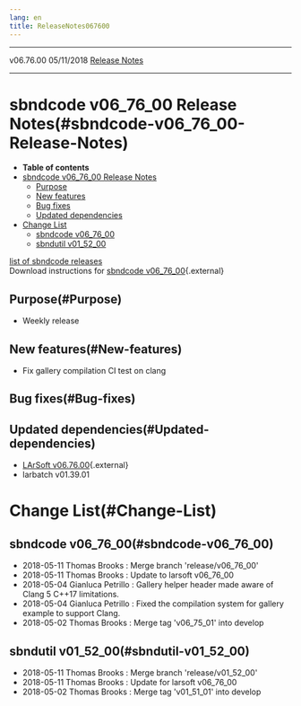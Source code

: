 ```yaml
---
lang: en
title: ReleaseNotes067600
---
```


  ----------- ------------ -- -- ------------------------------------------------------
  v06.76.00   05/11/2018         [Release Notes](ReleaseNotes067600.html)
  ----------- ------------ -- -- ------------------------------------------------------



sbndcode v06\_76\_00 Release Notes(#sbndcode-v06_76_00-Release-Notes)
======================================================================================

-   **Table of contents**
-   [sbndcode v06\_76\_00 Release
    Notes](#sbndcode-v06_76_00-Release-Notes)
    -   [Purpose](#Purpose)
    -   [New features](#New-features)
    -   [Bug fixes](#Bug-fixes)
    -   [Updated dependencies](#Updated-dependencies)
-   [Change List](#Change-List)
    -   [sbndcode v06\_76\_00](#sbndcode-v06_76_00)
    -   [sbndutil v01\_52\_00](#sbndutil-v01_52_00)

[list of sbndcode
releases](List_of_SBND_code_releases.html)\
Download instructions for [sbndcode
v06\_76\_00](http://scisoft.fnal.gov/scisoft/bundles/sbnd/v06_76_00/sbndcode-v06_76_00.html){.external}



Purpose(#Purpose)
----------------------------------

-   Weekly release



New features(#New-features)
--------------------------------------------

-   Fix gallery compilation CI test on clang



Bug fixes(#Bug-fixes)
--------------------------------------



Updated dependencies(#Updated-dependencies)
------------------------------------------------------------

-   [LArSoft
    v06.76.00](https://cdcvs.fnal.gov/redmine/projects/larsoft/wiki/ReleaseNotes067600){.external}
-   larbatch v01.39.01



Change List(#Change-List)
==========================================



sbndcode v06\_76\_00(#sbndcode-v06_76_00)
----------------------------------------------------------

-   2018-05-11 Thomas Brooks : Merge branch \'release/v06\_76\_00\'
-   2018-05-11 Thomas Brooks : Update to larsoft v06\_76\_00
-   2018-05-04 Gianluca Petrillo : Gallery helper header made aware of
    Clang 5 C++17 limitations.
-   2018-05-04 Gianluca Petrillo : Fixed the compilation system for
    gallery example to support Clang.
-   2018-05-02 Thomas Brooks : Merge tag \'v06\_75\_01\' into develop



sbndutil v01\_52\_00(#sbndutil-v01_52_00)
----------------------------------------------------------

-   2018-05-11 Thomas Brooks : Merge branch \'release/v01\_52\_00\'
-   2018-05-11 Thomas Brooks : Update for larsoft v06\_76\_00
-   2018-05-02 Thomas Brooks : Merge tag \'v01\_51\_01\' into develop
